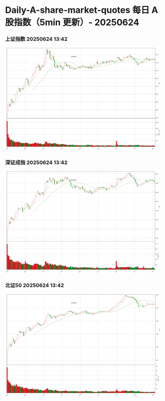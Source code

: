 
# Daily-A-share-market-quotes 每日 A 股指数（5min 更新）- 20250624

### 上证指数 20250624 13:42
![](./fig/2025/6/20250624-sh000001.png)

### 深证成指 20250624 13:42
![](./fig/2025/6/20250624-sz399001.png)

### 北证50 20250624 13:42
![](./fig/2025/6/20250624-bj899050.png)
